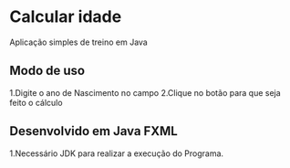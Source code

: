 # Calcular idade

 Aplicação simples de treino em Java
 
 ## Modo de uso
 
1.Digite o ano de Nascimento no campo
2.Clique no botão para que seja feito o cálculo

## Desenvolvido em Java FXML

1.Necessário JDK para realizar a execução do Programa.
